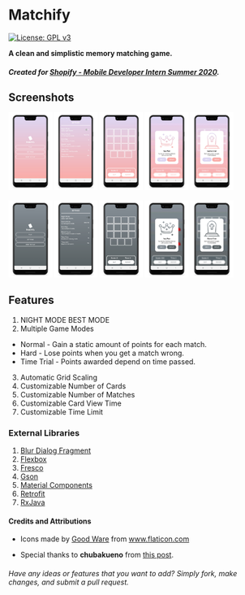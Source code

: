 # Matchify
[![License: GPL v3](https://img.shields.io/badge/License-GPLv3-blue.svg)](https://www.gnu.org/licenses/gpl-3.0)

**A clean and simplistic memory matching game.**
##### Created for [Shopify - Mobile Developer Intern Summer 2020](https://docs.google.com/document/d/1M2VsBSZr8696HU6mO3MWveSB7p3Do9lOkMrjT5nKiEg/edit).

## Screenshots
<div>
  <img src="https://github.com/Corsage/Matchify/blob/master/art/light_menu.jpg" width="17%" />
  <img src="https://github.com/Corsage/Matchify/blob/master/art/light_settings.jpg" width="17%" />
  <img src="https://github.com/Corsage/Matchify/blob/master/art/light_game.jpg" width="17%" />
  <img src="https://github.com/Corsage/Matchify/blob/master/art/light_win.jpg" width="17%" />
  <img src="https://github.com/Corsage/Matchify/blob/master/art/light_lose.jpg" width="17%" />
</div>
<br />
<div>
  <img src="https://github.com/Corsage/Matchify/blob/master/art/dark_menu.jpg" width="17%" />
  <img src="https://github.com/Corsage/Matchify/blob/master/art/dark_settings.jpg" width="17%" />
  <img src="https://github.com/Corsage/Matchify/blob/master/art/dark_game.jpg" width="17%" />
  <img src="https://github.com/Corsage/Matchify/blob/master/art/dark_win.jpg" width="17%" />
  <img src="https://github.com/Corsage/Matchify/blob/master/art/dark_lose.jpg" width="17%" />
</div>

## Features
1. NIGHT MODE BEST MODE
2. Multiple Game Modes
  * Normal - Gain a static amount of points for each match.
  * Hard - Lose points when you get a match wrong.
  * Time Trial - Points awarded depend on time passed.
3. Automatic Grid Scaling
4. Customizable Number of Cards
5. Customizable Number of Matches
6. Customizable Card View Time
7. Customizable Time Limit

### External Libraries
1. [Blur Dialog Fragment](https://github.com/tvbarthel/BlurDialogFragment)
2. [Flexbox](https://github.com/google/flexbox-layout)
3. [Fresco](https://github.com/facebook/fresco)
4. [Gson](https://github.com/google/gson)
5. [Material Components](https://github.com/material-components/material-components-android)
6. [Retrofit](https://github.com/square/retrofit)
7. [RxJava](https://github.com/ReactiveX/RxAndroid)

#### Credits and Attributions

* <div>Icons made by <a href="https://www.flaticon.com/authors/good-ware" title="Good Ware">Good Ware</a> from <a href="https://www.flaticon.com/" title="Flaticon">www.flaticon.com</a></div>

* Special thanks to **chubakueno** from [this post](https://math.stackexchange.com/questions/466198/algorithm-to-get-the-maximum-size-of-n-squares-that-fit-into-a-rectangle-with-a).

###### Have any ideas or features that you want to add? Simply fork, make changes, and submit a pull request.

